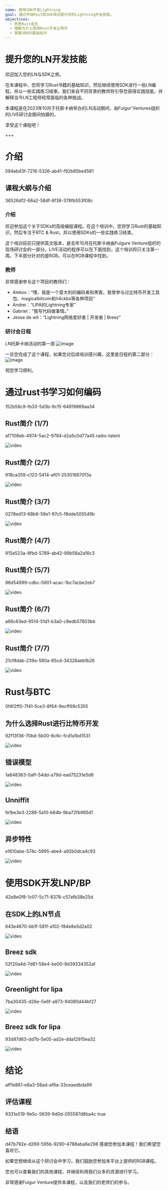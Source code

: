 ```yaml
---
name: 使用SDK开发Lightning
goal: 通过中级Rust和SDK培训提升您的Lightning开发技能。
objectives:
  - 熟悉Rust语言
  - 理解为什么使用Rust开发比特币
  - 掌握SDK的基础知识
---
```


# 提升您的LN开发技能

欢迎加入您的LN与SDK之旅。

在本课程中，您将学习Rust书籍的基础知识，然后继续使用SDK进行一些LN编程，并以一些实践练习结束。我们来自不同背景的教师将引导您获得实践技能，并解释当今LN工程师经常面临的各种挑战。

本课程是在2023年10月于托斯卡纳举办的LN活动期间，由Fulgur'Ventures组织的LIVE研讨会期间拍摄的。

享受这个课程吧！

+++

# 介绍

<partId>594ab43f-7216-5326-ab41-f92b85be4581</partId>

## 课程大纲与介绍

<chapterId>36526df2-66a2-58df-8f38-378fb553f08c</chapterId>

### 介绍

欢迎参加这个关于SDKs的高级编程课程。在这个培训中，您将学习Rust的基础知识，然后专注于BTC & Rust，并以使用SDKs的一些实践练习结束。

这个培训目前只提供英文版本，是去年10月在托斯卡纳由Fulgure Venture组织的现场研讨会的一部分。LIVE活动的程序可以在下面找到，这个培训将只关注第一周。下半部分针对的是RGB，可以在RGB课程中找到。

### 教师

非常感谢参与这个项目的教师们：

- Alekos：“嘿，我是一个意大利的编码者和黑客。我曾参与过比特币开发工具包、magicalbitcoin和h4ckbs等各种项目”
- Andrei：“LIPA的Lightning专家”
- Gabriel：“我写代码做事情。”
- Jesse de wit：“Lightning网络爱好者 | 开发者 | Breez”

### 研讨会日程

LN托斯卡纳活动的第一周
![image](assets/1.webp)

一旦您完成了这个课程，如果您对后续培训感兴趣，这里是日程的第二部分：
![image](assets/2.webp)

祝您学习顺利。

# 通过rust书学习如何编码

<partId>152b58c9-fb33-5d3b-9c15-64919869aa34</partId>

## Rust简介 (1/7)

<chapterId>af7108eb-4974-5ac2-9784-d2a5c0d77a45</chapterId>
<professor>radio-talent</professor>

![video](https://www.youtube.com/watch?v=aZYhDXE_Gas)

## Rust简介 (2/7)

<chapterId>918ca359-c123-5414-af01-253016670f3a</chapterId>

![video](https://youtu.be/Xm8eCv4LQPc)

## Rust简介 (3/7)

<chapterId>0278ed13-68b6-59e1-97c5-f8dde505549b</chapterId>

![video](https://youtu.be/R8NeHvHT0uc)

## Rust简介 (4/7)

<chapterId>915e523a-8fbd-5789-ab42-99b56a2a16c3</chapterId>

## Rust简介 (5/7)

<chapterId>96d54999-cdbc-5601-acac-1bc7acbe2eb7</chapterId>

![video](https://youtu.be/PxQkVmxOc40)

## Rust简介 (6/7)

<chapterId>a66c63ed-9514-51d1-b3a0-c8edb57603bb</chapterId>

![video](https://youtu.be/3C6hl9BW-Ho)

## Rust简介 (7/7)

<chapterId>21cf8dab-239a-580a-85cd-34326aeb1b26</chapterId>

![video](https://youtu.be/SBDcb_AauHM)

# Rust与BTC

<partId>0f4f2ff0-7f41-5ce3-8f64-9ecff69c5355</partId>

## 为什么选择Rust进行比特币开发

<chapterId>92f13f36-70bd-5b00-8c6c-fcd1a1bd1531</chapterId>

![video](https://youtu.be/veLj2w6ulpc)

## 错误模型

<chapterId>1a648363-0aff-54dd-a79d-ead75231e5d6</chapterId>

![video](https://youtu.be/X3VKhLtKTRU)

## Unniffit

<chapterId>fe1be3e3-2288-5a10-b64b-9ba72fb985d1</chapterId>

![video](https://youtu.be/zro9GQpJrH0)

## 异步特性

<chapterId>e1610abe-574c-5995-abe4-a92b0dca4c93</chapterId>

![video](https://youtu.be/cz66eTfk0lw)

# 使用SDK开发LNP/BP

<partId>42e8e0f8-1c07-5c71-8378-c57afb38e25d</partId>

## 在SDK上的LN节点

<chapterId>643e4670-bb1f-581f-a102-f84e8e5d2a02</chapterId>

![video](https://youtu.be/aEzpxuhLdeo)

## Breez sdk

<chapterId>52f20a4d-7d81-58e4-be00-9d39334352af</chapterId>

![video](https://youtu.be/M3ad9BE6ovo)

## Greenlight for lipa

<chapterId>7ba30435-d26e-5e6f-a973-94080d44bf27</chapterId>

![video](https://youtu.be/gKiIPF4apeE)

## Breez sdk for lipa

<chapterId>93d87d63-dd7b-5e05-ad2e-dda12915ea32</chapterId>

![video](https://youtu.be/6VaIVvBKjLY)

# 结论

<partId>aff1e861-e6a3-58ad-af6a-33ceaedbda99</partId>


## 评估课程
<chapterId>9331e519-9e5c-5639-9d0d-055587d8ba4c</chapterId>
<isCourseReview>true</isCourseReview>

## 结语

<chapterId>d47b792e-d269-595b-9290-4788aba6e298</chapterId>
感谢您参加本课程！我们希望您喜欢它。

如果您想继续从这个研讨会中学习，我们鼓励您参加本平台上提供的RGB课程。

您也可以查看我们的其他课程，并继续利用我们众多的资源进行学习。

非常感谢Fulgur Venture提供本课程，以及我们的老师们的参与。

